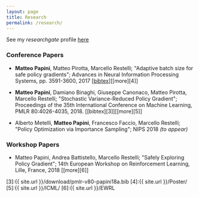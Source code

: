 ```yaml
---
layout: page
title: Research
permalink: /research/
---
```

See my *researchgate* profile [here][1]

### Conference Papers 
* **Matteo Papini**, Matteo Pirotta, Marcello Restelli; "Adaptive batch size for safe policy gradients"; Advances in Neural Information Processing Systems, pp. 3591-3600, 2017 \[[bibtex][2]\]\[[more][4]\] 
 
*  **Matteo Papini**, Damiano Binaghi, Giuseppe Canonaco, Matteo Pirotta, Marcello Restelli; "Stochastic Variance-Reduced Policy Gradient"; Proceedings of the 35th International Conference on Machine Learning, PMLR 80:4026-4035, 2018. \[[bibtex][3]\]\[[more][5]\] 
 
* Alberto Metelli, **Matteo Papini**, Francesco Faccio, Marcello Restelli; "Policy Optimization via Importance Sampling"; NIPS 2018 *(to appear)* 
 
### Workshop Papers 
* Matteo Papini, Andrea Battistello, Marcello Restelli; "Safely Exploring Policy Gradient"; 14th European Workshop on Reinforcement Learning, Lille, France, 2018 \[[more][6]\] 

[1]:https://www.researchgate.net/profile/Matteo_Papini
[2]:http://papers.nips.cc/paper/6950-adaptive-batch-size-for-safe-policy-gradients/bibtex 
[3]:{{ site.url }}/download/pmlr-v80-papini18a.bib 
[4]:{{ site.url }}/Poster/ 
[5]:{{ site.url }}/ICML/ 
[6]:{{ site.url }}/EWRL
